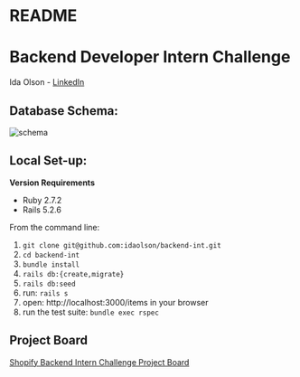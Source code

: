 # README

# Backend Developer Intern Challenge 

Ida Olson - [LinkedIn](https://www.linkedin.com/in/idaolson/)

## Database Schema: 

![schema](https://user-images.githubusercontent.com/81930253/150065427-8099aa25-e698-4ef3-8a15-c7aa408e51dd.jpg)

## Local Set-up:
**Version Requirements**
* Ruby 2.7.2
* Rails 5.2.6

From the command line: 

1. `git clone git@github.com:idaolson/backend-int.git`
2. `cd backend-int`
3. `bundle install`
4. `rails db:{create,migrate}`
5. `rails db:seed`
6.  run: `rails s` 
7.  open: http://localhost:3000/items in your browser
8.  run the test suite: `bundle exec rspec`

## Project Board 

[Shopify Backend Intern Challenge Project Board](https://github.com/idaolson/backend-int/projects/1)
